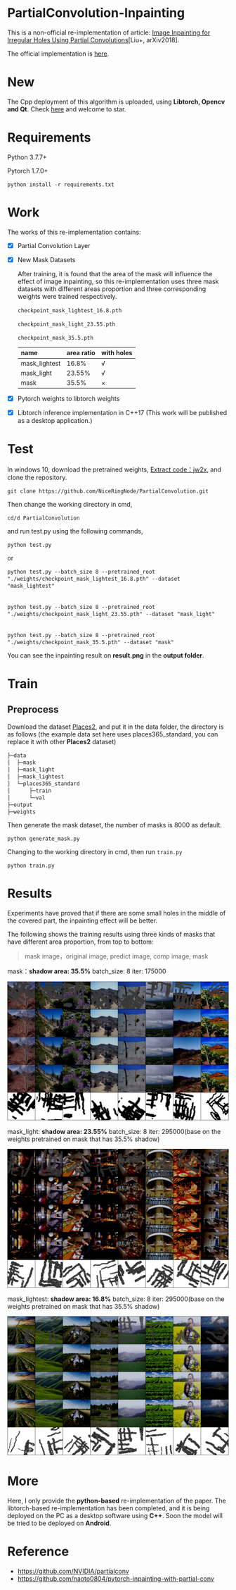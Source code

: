 # PartialConvolution-Inpainting

This is a non-official re-implementation of article: [Image Inpainting for Irregular Holes Using Partial Convolutions](https://arxiv.org/abs/1804.07723)[Liu+, arXiv2018].

The official implementation is [here](https://github.com/NVIDIA/partialconv).

# New
The Cpp deployment of this algorithm is uploaded, using **Libtorch, Opencv and Qt**. Check [here](https://github.com/NiceRingNode/Inpainting-Cpp-Deployment) and welcome to star.

# Requirements

Python 3.7.7+

Pytorch 1.7.0+

```shell
python install -r requirements.txt
```

# Work

The works of this re-implementation contains:

- [x] Partial Convolution Layer

- [x] New Mask Datasets

  After training, it is found that the area of the mask will influence the effect of image inpainting, so this re-implementation uses three mask datasets with different areas proportion and three corresponding weights were trained respectively.

  `checkpoint_mask_lightest_16.8.pth`

  `checkpoint_mask_light_23.55.pth`

  `checkpoint_mask_35.5.pth`

  | name          | area ratio | with holes |
  | ------------- | ---------- | ---------- |
  | mask_lightest | 16.8%      | √          |
  | mask_light    | 23.55%     | √          |
  | mask          | 35.5%      | ×          |

- [x] Pytorch weights to libtorch weights

- [x] Libtorch inference implementation in C++17 (This work will be published as a desktop application.)

# Test

In windows 10, download the pretrained weights, [Extract code：jw2x](https://pan.baidu.com/s/1P93LDjkaJvnxwkm4LcnCOw ), and clone the repository.

```
git clone https://github.com/NiceRingNode/PartialConvolution.git
```

Then change the working directory in cmd,

```
cd/d PartialConvolution
```

and run test.py using the following commands,

```shell
python test.py
```

or

```shell
python test.py --batch_size 8 --pretrained_root "./weights/checkpoint_mask_lightest_16.8.pth" --dataset "mask_lightest"


python test.py --batch_size 8 --pretrained_root "./weights/checkpoint_mask_light_23.55.pth" --dataset "mask_light"


python test.py --batch_size 8 --pretrained_root "./weights/checkpoint_mask_35.5.pth" --dataset "mask"
```

You can see the inpainting result on **result.png** in the **output folder**.

# Train

## Preprocess

Download the dataset [Places2](http://places2.csail.mit.edu/download.html), and put it in the data folder, the directory is as follows (the example data set here uses places365_standard, you can replace it with other **Places2** dataset)

```shell
├─data
│  ├─mask
│  ├─mask_light
│  ├─mask_lightest
│  └─places365_standard
│      ├─train
│      └─val
├─output
├─weights
```

Then generate the mask dataset, the number of masks is 8000 as default.

```
python generate_mask.py
```

Changing to the working directory in cmd, then run `train.py`

```shell
python train.py
```

# Results

Experiments have proved that if there are some small holes in the middle of the covered part, the inpainting effect will be better.

The following shows the training results using three kinds of masks that have different area proportion, from top to bottom:

> mask image，original image, predict image, comp image, mask

mask：**shadow area: 35.5%** batch_size: 8 iter: 175000

![shadow area: 35.5%](/output/using_35.5.png)



mask_light: **shadow area: 23.55%** batch_size: 8 iter: 295000(base on the weights pretrained on mask that has 35.5% shadow)

![shadow area: 23.55%](/output/using_23.5.png)



mask_lightest: **shadow area: 16.8%** batch_size: 8 iter: 295000(base on the weights pretrained on mask that has 35.5% shadow)

![shadow area: 16.8%](/output/using_16.8.png)

# More

Here, I only provide the **python-based** re-implementation of the paper. The libtorch-based re-implementation has been completed, and it is being deployed on the PC as a desktop software using **C++**. Soon the model will be tried to be deployed on **Android**.

# Reference

- https://github.com/NVIDIA/partialconv
- https://github.com/naoto0804/pytorch-inpainting-with-partial-conv

